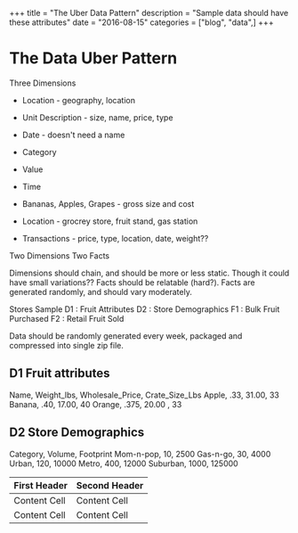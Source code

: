 +++
title = "The Uber Data Pattern"
description = "Sample data should have these attributes"
date = "2016-08-15"
categories = ["blog", "data",]
+++

# The Data Uber Pattern

Three Dimensions

- Location - geography, location
- Unit Description - size, name, price, type
-  Date - doesn't need a name


- Category
- Value
- Time

- Bananas, Apples, Grapes - gross size and cost
- Location - grocrey store, fruit stand, gas station
- Transactions - price, type, location, date, weight??

Two Dimensions
Two Facts

Dimensions should chain, and should be more or less static.  Though it could have small variations??
Facts should be relatable (hard?).  Facts are generated randomly, and should vary moderately.

Stores Sample
D1 : Fruit Attributes
D2 : Store Demographics
F1 : Bulk Fruit Purchased
F2 : Retail Fruit Sold

Data should be randomly generated every week, packaged and compressed into single zip file.

## D1 Fruit attributes
Name, Weight_lbs, Wholesale_Price, Crate_Size_Lbs
Apple, .33, 31.00, 33
Banana, .40, 17.00, 40
Orange, .375, 20.00 , 33

## D2 Store Demographics
Category, Volume, Footprint
Mom-n-pop, 10, 2500
Gas-n-go, 30, 4000
Urban, 120, 10000
Metro, 400, 12000
Suburban, 1000, 125000

First Header  | Second Header
  ------------- | -------------
  Content Cell  | Content Cell
  Content Cell  | Content Cell
